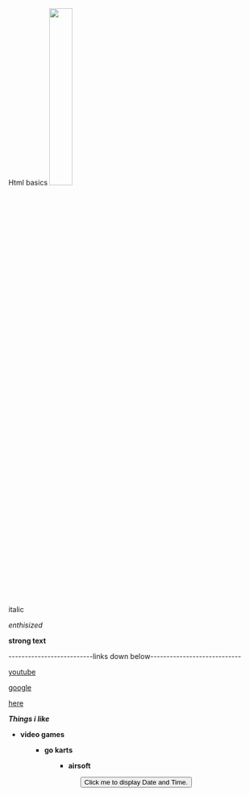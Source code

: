 <html>
  
  <title>my website</title
<h1>Html basics</h1>
     <a href="gold.jpg">
   <img src="gold.jpg" width="30%">
  </a>
  <p><i></i>italic</p>
   <p><em>enthisized</em></p>
  <p><strong>strong text</strong></p>
  <p>--------------------------links down below----------------------------</p>
  <p><a href="https://www.youtube.com/">youtube</a></p>
  <p><a href="https://google.com/">google</a></p>
  <p><a href="https://github.com/">here</a></p>
  <i><strong>Things i like</strong></i>
 <ul><li><b>video games</b></li><ul>
 <ul><li><b>go karts</b></li><ul>
 <ul><li><b>airsoft</b></li><ul>
<button type="button"
onclick="document.getElementById('demo').innerHTML = Date()">
Click me to display Date and Time.</button>

<p id="demo"></p

